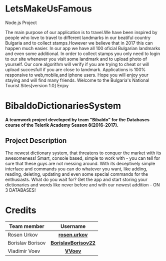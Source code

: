 # LetsMakeUsFamous
Node.js Project

The main purpose of our application is to travel.We have been inspired by people who love to travel to different landmarks in our beatiful country Bulgaria and to collect stamps.However we believe that in 2017 this can happen much easier.
In our app we have all 100 oficial Bulgarian landmarks and even some additional.
In order to collect stamps you only need to login to our site whenever you visit some landmark and to upload photo of yourself.
Our core algorithm will verify if you are trying to cheat or will upload succesfull if you are close to landmark.
Applications is 100% responsive to web,mobile,and iphone users.
Hope you will enjoy your staying and will find many friends.
Welcome to the Bulgaria's National Tourist Sites[version 1.0]
Enjoy

# BibaldoDictionariesSystem

**A teamwork project developed by team "Bibaldo" for the Databases course of the Telerik Academy Season 8(2016-2017).**

## Project Description
The newest dictionary system, that threatens to conquer the market with its awesomeness! Smart, console based, simple to work with -
you can tell for sure that these guys are not messing around. With its deceptively simple interface and commands you can do whatever
you want, like adding, reading, deleting, updating and even some special commands for the enthusiasts. What do you wait for? Get
the app and start storing your dictionaries and words like never before and with our newest addition - ON 3 DATABASES!

# Credits
| Team member         | Username                                                                    |
| -------------       | :--------:                                                                  |
| Rosen Urkov         | [**rosen.urkov**](http://telerikacademy.com/Users/rosen.urkov)              |
| Borislav Borisov    | [**BorislavBorisov22**](http://telerikacademy.com/Users/BorislavBorisov22)  |
| Vladimir Voev       | [**VVoev**](https://telerikacademy.com/Users/vladovv)                       |